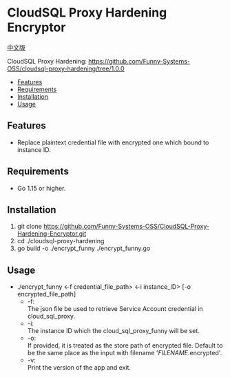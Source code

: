 # CloudSQL Proxy Hardening Encryptor

[中文版](https://github.com/Funny-Systems-OSS/CloudSQL-Proxy-Hardening-Encryptor/blob/master/README.zh.md)

CloudSQL Proxy Hardening:
  https://github.com/Funny-Systems-OSS/cloudsql-proxy-hardening/tree/1.0.0
+ [Features](#Features)
+ [Requirements](#Requirements)
+ [Installation](#Installation)
+ [Usage](#Usage)
## Features
+ Replace plaintext credential file with encrypted one which bound to instance ID.
## Requirements
+ Go 1.15 or higher.
## Installation
1. git clone https://github.com/Funny-Systems-OSS/CloudSQL-Proxy-Hardening-Encryptor.git
2. cd ./cloudsql-proxy-hardening
3. go build -o ./encrypt_funny ./encrypt_funny.go
## Usage
+ ./encrypt_funny <-f credential_file_path> <-i instance_ID> [-o encrypted_file_path]
  + -f:\
    The json file be used to retrieve Service Account credential in cloud_sql_proxy.
  + -i:\
    The instance ID which the cloud_sql_proxy_funny will be set.
  + -o:\
    If provided, it is treated as the store path of encrypted file. Default to be the same place as the input with filename '*FILENAME*.encrypted'.
  + -v:\
    Print the version of the app and exit.
